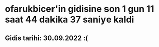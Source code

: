 # ofarukbicer'in gidisine son 1 gun 11 saat 44 dakika 37 saniye kaldi

## Gidis tarihi: 30.09.2022 :(